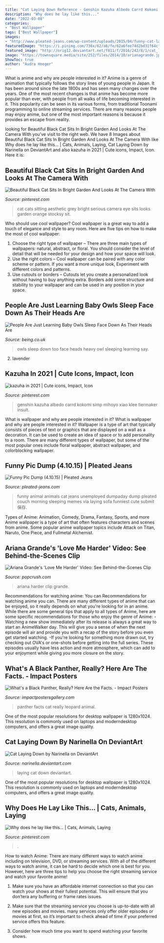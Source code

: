 ```yaml
---
title: "Cat Laying Down Reference - Genshin Kazuha Albedo Carrd Kokomi Simp Mihoyo Xiao Klee Tiermaker Insult"
description: "Why does he lay like this..."
date: "2022-03-08"
categories:
- "Best Wallpaper"
tags: ["Best Wallpaper"]
images:
- "http://www.pleated-jeans.com/wp-content/uploads/2015/04/funny-cat-laying-couch-sleeping-1.jpg"
featuredImage: "https://i.pinimg.com/736x/62/a6/fe/62a6fee74d2bd31f64cfe352325de406.jpg"
featured_image: "http://orig12.deviantart.net/f811/f/2016/242/8/1/cat_laying_down_by_narinella-dafuhr8.png"
image: "https://townsquare.media/site/252/files/2014/10/arianagrande.jpg?w=1200&amp;h=0&amp;zc=1&amp;s=0&amp;a=t&amp;q=89"
ShowToc: true
author: "Audra Hoeger"
---
```



What is anime and why are people interested in it?
Anime is a genre of animation that typically follows the story lines of young people in Japan. It has been around since the late 1800s and has seen many changes over the years. One of the most recent changes is that anime has become more popular than ever, with people from all walks of life becoming interested in it. This popularity can be seen in its various forms, from traditional Toonami programming to online streaming services. There are many reasons people may enjoy anime, but one of the most important reasons is because it provides an escape from reality.

	

		
looking for Beautiful Black Cat Sits In Bright Garden And Looks At The Camera With you've visit to the right web. We have 8 Images about Beautiful Black Cat Sits In Bright Garden And Looks At The Camera With like Why does he lay like this... | Cats, Animals, Laying, Cat Laying Down by Narinella on DeviantArt and also kazuha in 2021 | Cute icons, Impact, Icon. Here it is:
		
    
## Beautiful Black Cat Sits In Bright Garden And Looks At The Camera With

<img loading=lazy src="https://i.pinimg.com/736x/62/a6/fe/62a6fee74d2bd31f64cfe352325de406.jpg" onerror="this.onerror=null;this.src='https://tse2.mm.bing.net/th?id=OIP.h8XHG_dRxeUXf6M63pRk-wHaLH&amp;pid=15.1';" alt="Beautiful Black Cat Sits In Bright Garden And Looks At The Camera With">

_Source: pinterest.com_

>cat cats sitting aesthetic grey bright serious camera eye sits looks garden orange stocksy sit. 

	

Who should use cool wallpaper?
Cool wallpaper is a great way to add a touch of elegance and style to any room. Here are five tips on how to make the most of cool wallpaper: 
1) Choose the right type of wallpaper – There are three main types of wallpapers: natural, abstract, or floral. You should consider the level of detail that will be needed for your design and how your space will look. 
2) Use the right colors – Cool wallpaper can be paired with any color scheme or pattern. If you want a more unique look, Experiment with different colors and patterns. 
3) Use cutouts or borders – Cutouts let you create a personalized look without having to buy anything extra. Borders add some structure and stability to your wallpaper and can be used in any position in your space.

    
## People Are Just Learning Baby Owls Sleep Face Down As Their Heads Are

<img loading=lazy src="https://being.co.uk/wp-content/uploads/2020/06/sleepingowl-960x504.jpg" onerror="this.onerror=null;this.src='https://tse1.mm.bing.net/th?id=OIP.7eg5J9IlfSUqYxtL7nA0MwHaD4&amp;pid=15.1';" alt="People Are Just Learning Baby Owls Sleep Face Down As Their Heads Are">

_Source: being.co.uk_

>owls sleep down too face heads heavy owl sleeping learning say. 

	

2. lavender 

    
## Kazuha In 2021 | Cute Icons, Impact, Icon

<img loading=lazy src="https://i.pinimg.com/736x/30/be/a1/30bea1435e07c645591cd2b0eeb69287.jpg" onerror="this.onerror=null;this.src='https://tse4.mm.bing.net/th?id=OIP.obx-0f6ZXYtZKKVf0bZddAHaHa&amp;pid=15.1';" alt="kazuha in 2021 | Cute icons, Impact, Icon">

_Source: pinterest.com_

>genshin kazuha albedo carrd kokomi simp mihoyo xiao klee tiermaker insult. 

	

What is wallpaper and why are people interested in it?
What is wallpaper and why are people interested in it?
Wallpaper is a type of art that typically consists of pieces of text or graphics that are displayed on a wall as a decoration. It can be used to create an idea of space or to add personality to a room. There are many different types of wallpaper, but some of the most popular ones include floral wallpaper, abstract wallpaper, and colorblocking wallpaper.

    
## Funny Pic Dump (4.10.15) | Pleated Jeans

<img loading=lazy src="http://www.pleated-jeans.com/wp-content/uploads/2015/04/funny-cat-laying-couch-sleeping-1.jpg" onerror="this.onerror=null;this.src='https://tse1.mm.bing.net/th?id=OIP.WQ3TCMASHElT_OTBxfrqxgHaIB&amp;pid=15.1';" alt="Funny Pic Dump (4.10.15) | Pleated Jeans">

_Source: pleated-jeans.com_

>funny animal animals cat jeans unemployed dumpaday dump pleated couch morning sleeping memes via laying sofa funniest cute submit 保存. 

	

Types of Anime: Animation, Comedy, Drama, Fantasy, Sports, and more
Anime wallpaper is a type of art that often features characters and scenes from anime. Some popular anime wallpaper topics include Attack on Titan, Naruto, One Piece, and Fullmetal Alchemist.

    
## Ariana Grande&#039;s &#039;Love Me Harder&#039; Video: See Behind-the-Scenes Clip

<img loading=lazy src="https://townsquare.media/site/252/files/2014/10/arianagrande.jpg?w=1200&amp;h=0&amp;zc=1&amp;s=0&amp;a=t&amp;q=89" onerror="this.onerror=null;this.src='https://tse1.mm.bing.net/th?id=OIP.u0_-RTwzv9ykKs9x_pRvVgHaE8&amp;pid=15.1';" alt="Ariana Grande&#039;s &#039;Love Me Harder&#039; Video: See Behind-the-Scenes Clip">

_Source: popcrush.com_

>ariana harder clip grande. 

	

Recommendations for watching anime: You can
Recommendations for watching anime you can. There are many different types of anime that can be enjoyed, so it really depends on what you're looking for in an anime. While there are some general tips that apply to all types of Anime, here are some specific recommendations for those who enjoy the genre of Anime: 
-Watching a new show immediately after its release is always a great way to start an AnimeWalker day. This will give you a sense of when the next episode will air and provide you with a recap of the story before you even get started watching. 
-If you're looking for something more drawn out, try checking out OVA's or one-shots before getting into the full series. These episodes usually have less action and more atmosphere, which can add to your enjoyment while giving you more closure on the story.

    
## What&#039;s A Black Panther, Really? Here Are The Facts. - Impact Posters

<img loading=lazy src="http://cdn2.bigcommerce.com/server2800/20ff4/product_images/uploaded_images/istock-000031615614-small-1-.jpg" onerror="this.onerror=null;this.src='https://tse3.mm.bing.net/th?id=OIP.XvdE7iNREmYaCPMhk7cIBwHaE7&amp;pid=15.1';" alt="What&#039;s a Black Panther, Really? Here Are the Facts. - Impact Posters">

_Source: impactpostersgallery.com_

>panther facts cat really leopard animal. 

	

One of the most popular resolutions for desktop wallpaper is 1280x1024. This resolution is commonly used on laptops and moderndesktop computers, and offers a great image quality.

    
## Cat Laying Down By Narinella On DeviantArt

<img loading=lazy src="http://orig12.deviantart.net/f811/f/2016/242/8/1/cat_laying_down_by_narinella-dafuhr8.png" onerror="this.onerror=null;this.src='https://tse3.mm.bing.net/th?id=OIP.n3Wb2_Vg-erfIaJg5up1_gHaHa&amp;pid=15.1';" alt="Cat Laying Down by Narinella on DeviantArt">

_Source: narinella.deviantart.com_

>laying cat down deviantart. 

	

One of the most popular resolutions for desktop wallpaper is 1280x1024. This resolution is commonly used on laptops and moderndesktop computers, and offers a great image quality.

    
## Why Does He Lay Like This... | Cats, Animals, Laying

<img loading=lazy src="https://i.pinimg.com/736x/1f/07/2a/1f072a31bbbb65a4022bb27498808a7c--cats.jpg" onerror="this.onerror=null;this.src='https://tse2.mm.bing.net/th?id=OIP.75dPTa9-eDM-NmNNm4pOGAHaMq&amp;pid=15.1';" alt="Why does he lay like this... | Cats, Animals, Laying">

_Source: pinterest.com_

>. 

	

How to watch Anime: There are many different ways to watch anime including on television, DVD, or streaming services.
With all of the different ways to watch anime, it can be hard to decide which one is best for you. However, here are three tips to help you choose the right streaming service and watch your favorite anime!
1. Make sure you have an affordable internet connection so that you can watch your shows at their fullest potential. This will ensure that you don’tera any buffering or frame rates issues.

2. Make sure that the streaming service you choose is up-to-date with all new episodes and movies. many services only offer older episodes or movies at first, so it’s important to check ahead of time if your preferred service offers this feature.

3. Consider how much time you want to spend watching your favorite shows.

